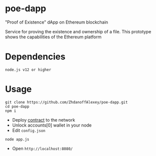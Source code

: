 # poe-dapp

"Proof of Existence" dApp on Ethereum blockchain

Service for proving the existence and ownership of a file. This prototype shows the capabilities of the Ethereum platform

# Dependencies

```
node.js v12 or higher
```

# Usage

```
git clone https://github.com/ZhdanoffAlexey/poe-dapp.git
cd poe-dapp
npm i
```

- Deploy [contract](contract/Poe.sol) to the network
- Unlock accounts[0] wallet in your node
- Edit `config.json`

```
node app.js
```

- Open `http://localhost:8080/`
